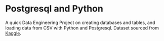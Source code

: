 # Postgresql and Python 
A quick Data Engineering Project on creating databases and tables, and loading data from CSV with Python and Postgresql. Dataset sourced from [Kaggle](https://www.kaggle.com/datasets/mohamedharris/supermart-grocery-sales-retail-analytics-dataset). 
